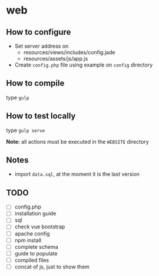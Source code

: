 # web

## How to configure
* Set server address on
    * resources/views/includes/config.jade
    * resources/assets/js/app.js
* Create `config.php` file using example on `config` directory

## How to compile
type `gulp`

## How to test locally
type `gulp serve`

**Note:** all actions must be executed in the `WEBSITE` directory

## Notes
* import `data.sql`, at the moment it is the last version

## TODO
- [ ] config.php
- [ ] installation guide
- [ ] sql
- [ ] check vue bootstrap
- [ ] apache config
- [ ] npm install
- [ ] complete schema
- [ ] guide to populate
- [ ] compiled files
- [ ] concat of js, just to show them
